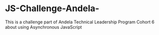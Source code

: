 # JS-Challenge-Andela-
This is a challenge part of Andela Technical Leadership Program Cohort 6 about using  Asynchronous JavaScript
